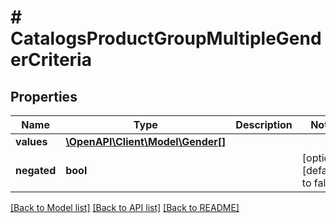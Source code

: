 # # CatalogsProductGroupMultipleGenderCriteria

## Properties

Name | Type | Description | Notes
------------ | ------------- | ------------- | -------------
**values** | [**\OpenAPI\Client\Model\Gender[]**](Gender.md) |  |
**negated** | **bool** |  | [optional] [default to false]

[[Back to Model list]](../../README.md#models) [[Back to API list]](../../README.md#endpoints) [[Back to README]](../../README.md)
